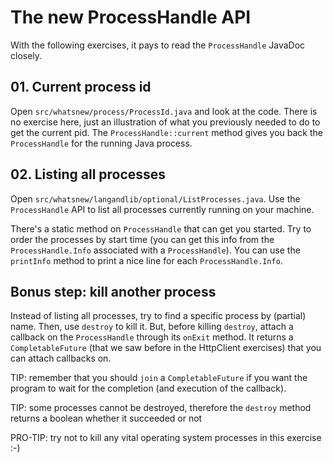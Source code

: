 # The new ProcessHandle API

With the following exercises, it pays to read the `ProcessHandle` JavaDoc closely.


## 01. Current process id

Open `src/whatsnew/process/ProcessId.java` and look at the code.
There is no exercise here, just an illustration of what you previously needed to do to get the current pid.
The `ProcessHandle::current` method gives you back the `ProcessHandle` for the running Java process.

## 02. Listing all processes

Open `src/whatsnew/langandlib/optional/ListProcesses.java`.
Use the `ProcessHandle` API to list all processes currently running on your machine.

There's a static method on `ProcessHandle` that can get you started.
Try to order the processes by start time (you can get this info from the `ProcessHandle.Info` associated with a `ProcessHandle`).
You can use the `printInfo` method to print a nice line for each `ProcessHandle.Info`.

## Bonus step: kill another process

Instead of listing all processes, try to find a specific process by (partial) name.
Then, use `destroy` to kill it.
But, before killing `destroy`, attach a callback on the `ProcessHandle` through its `onExit` method.
It returns a `CompletableFuture` (that we saw before in the HttpClient exercises) that you can attach callbacks on.

TIP: remember that you should `join` a `CompletableFuture` if you want the program to wait for the completion (and execution of the callback).

TIP: some processes cannot be destroyed, therefore the `destroy` method returns a boolean whether it succeeded or not

PRO-TIP: try not to kill any vital operating system processes in this exercise :-)
